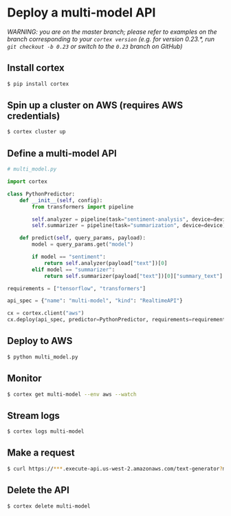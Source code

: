 # Deploy a multi-model API

_WARNING: you are on the master branch; please refer to examples on the branch corresponding to your `cortex version` (e.g. for version 0.23.*, run `git checkout -b 0.23` or switch to the `0.23` branch on GitHub)_

## Install cortex

```bash
$ pip install cortex
```

## Spin up a cluster on AWS (requires AWS credentials)

```bash
$ cortex cluster up
```

## Define a multi-model API

```python
# multi_model.py

import cortex

class PythonPredictor:
    def __init__(self, config):
        from transformers import pipeline

        self.analyzer = pipeline(task="sentiment-analysis", device=device)
        self.summarizer = pipeline(task="summarization", device=device)

    def predict(self, query_params, payload):
        model = query_params.get("model")

        if model == "sentiment":
            return self.analyzer(payload["text"])[0]
        elif model == "summarizer":
            return self.summarizer(payload["text"])[0]["summary_text"]

requirements = ["tensorflow", "transformers"]

api_spec = {"name": "multi-model", "kind": "RealtimeAPI"}

cx = cortex.client("aws")
cx.deploy(api_spec, predictor=PythonPredictor, requirements=requirements)
```

## Deploy to AWS

```bash
$ python multi_model.py
```

## Monitor

```bash
$ cortex get multi-model --env aws --watch
```

## Stream logs

```bash
$ cortex logs multi-model
```

## Make a request

```bash
$ curl https://***.execute-api.us-west-2.amazonaws.com/text-generator?model=sentiment -X POST -H "Content-Type: application/json" -d '{"text": "hello world"}'
```

## Delete the API

```bash
$ cortex delete multi-model
```

